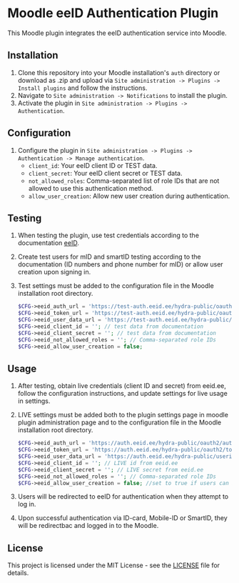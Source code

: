 # Moodle eeID Authentication Plugin

This Moodle plugin integrates the eeID authentication service into Moodle.

## Installation

1. Clone this repository into your Moodle installation's `auth` directory or download as .zip and upload via `Site administration -> Plugins -> Install plugins` and follow the instructions.
2. Navigate to `Site administration -> Notifications` to install the plugin.
3. Activate the plugin in `Site administration -> Plugins -> Authentication`.

## Configuration

1. Configure the plugin in `Site administration -> Plugins -> Authentication -> Manage authentication`.
   - `client_id`: Your eeID client ID or TEST data.
   - `client_secret`: Your eeID client secret or TEST data.
   - `not_allowed_roles`: Comma-separated list of role IDs that are not allowed to use this authentication method.
   - `allow_user_creation`: Allow new user creation during authentication.

## Testing

1. When testing the plugin, use test credentials according to the documentation [eeID](https://internetee.github.io/eeID-DOC/).
2. Create test users for mID and smartID testing according to the documentation (ID numbers and phone number for mID) or allow user creation upon signing in.
3. Test settings must be added to the configuration file in the Moodle installation root directory.

    ```php
    $CFG->eeid_auth_url = 'https://test-auth.eeid.ee/hydra-public/oauth2/auth'; // TEST servers
    $CFG->eeid_token_url = 'https://test-auth.eeid.ee/hydra-public/oauth2/token';
    $CFG->eeid_user_data_url = 'https://test-auth.eeid.ee/hydra-public/userinfo';
    $CFG->eeid_client_id = ''; // test data from documentation
    $CFG->eeid_client_secret = ''; // test data from documentation
    $CFG->eeid_not_allowed_roles = ''; // Comma-separated role IDs
    $CFG->eeid_allow_user_creation = false;
    ```

## Usage

1. After testing, obtain live credentials (client ID and secret) from eeid.ee, follow the configuration instructions, and update settings for live usage in settings.
2. LIVE settings must be added both to the plugin settings page in moodle plugin administration page and to the configuration file in the Moodle installation root directory.

    ```php
    $CFG->eeid_auth_url = 'https://auth.eeid.ee/hydra-public/oauth2/auth'; // LIVE servers
    $CFG->eeid_token_url = 'https://auth.eeid.ee/hydra-public/oauth2/token'; 
    $CFG->eeid_user_data_url = 'https://auth.eeid.ee/hydra-public/userinfo';
    $CFG->eeid_client_id = ''; // LIVE id from eeid.ee
    $CFG->eeid_client_secret = ''; // LIVE secret from eeid.ee
    $CFG->eeid_not_allowed_roles = ''; // Comma-separated role IDs
    $CFG->eeid_allow_user_creation = false; //set to true if users can be created during authentication
    ```

3. Users will be redirected to eeID for authentication when they attempt to log in.
4. Upon successful authentication via ID-card, Mobile-ID or SmartID, they will be redirectbac and logged in to the Moodle.

## License
This project is licensed under the MIT License - see the [LICENSE](LICENSE) file for details.

